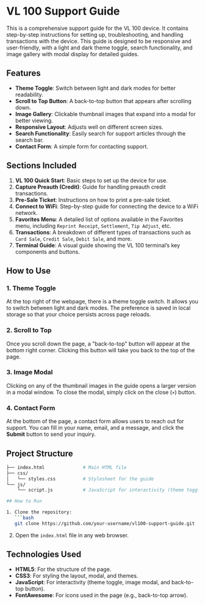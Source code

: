 # VL 100 Support Guide

This is a comprehensive support guide for the VL 100 device. It contains step-by-step instructions for setting up, troubleshooting, and handling transactions with the device. This guide is designed to be responsive and user-friendly, with a light and dark theme toggle, search functionality, and image gallery with modal display for detailed guides.

## Features

- **Theme Toggle**: Switch between light and dark modes for better readability.
- **Scroll to Top Button**: A back-to-top button that appears after scrolling down.
- **Image Gallery**: Clickable thumbnail images that expand into a modal for better viewing.
- **Responsive Layout**: Adjusts well on different screen sizes.
- **Search Functionality**: Easily search for support articles through the search bar.
- **Contact Form**: A simple form for contacting support.

## Sections Included

1. **VL 100 Quick Start**: Basic steps to set up the device for use.
2. **Capture Preauth (Credit)**: Guide for handling preauth credit transactions.
3. **Pre-Sale Ticket**: Instructions on how to print a pre-sale ticket.
4. **Connect to WiFi**: Step-by-step guide for connecting the device to a WiFi network.
5. **Favorites Menu**: A detailed list of options available in the Favorites menu, including `Reprint Receipt`, `Settlement`, `Tip Adjust`, etc.
6. **Transactions**: A breakdown of different types of transactions such as `Card Sale`, `Credit Sale`, `Debit Sale`, and more.
7. **Terminal Guide**: A visual guide showing the VL 100 terminal’s key components and buttons.

## How to Use

### 1. Theme Toggle
At the top right of the webpage, there is a theme toggle switch. It allows you to switch between light and dark modes. The preference is saved in local storage so that your choice persists across page reloads.

### 2. Scroll to Top
Once you scroll down the page, a "back-to-top" button will appear at the bottom right corner. Clicking this button will take you back to the top of the page.

### 3. Image Modal
Clicking on any of the thumbnail images in the guide opens a larger version in a modal window. To close the modal, simply click on the close (`×`) button.

### 4. Contact Form
At the bottom of the page, a contact form allows users to reach out for support. You can fill in your name, email, and a message, and click the **Submit** button to send your inquiry.

## Project Structure

```bash
├── index.html              # Main HTML file
├── css/
│   └── styles.css          # Stylesheet for the guide
└── js/
    └── script.js           # JavaScript for interactivity (theme toggle, modal, etc.)

## How to Run

1. Clone the repository:
   ```bash
   git clone https://github.com/your-username/vl100-support-guide.git
   ```

2. Open the `index.html` file in any web browser.

## Technologies Used

- **HTML5**: For the structure of the page.
- **CSS3**: For styling the layout, modal, and themes.
- **JavaScript**: For interactivity (theme toggle, image modal, and back-to-top button).
- **FontAwesome**: For icons used in the page (e.g., back-to-top arrow).
